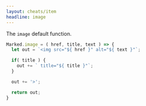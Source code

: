 ```yaml
---
layout: cheats/item
headline: image
---
```


The `image` default function.

```js
Marked.image = ( href, title, text ) => {
  let out = `<img src="${ href }" alt="${ text }"`;

  if( title ) {
    out += ` title="${ title }"`;
  }

  out += '>';

  return out;
}
```
